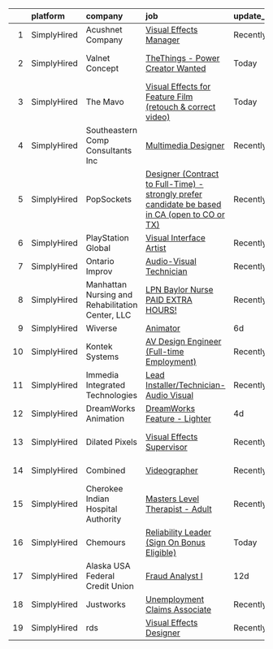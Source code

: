 

|    | platform    | company                                          | job                                                                                                                                                                                                       | update_time   | location               |
|---:|:------------|:-------------------------------------------------|:----------------------------------------------------------------------------------------------------------------------------------------------------------------------------------------------------------|:--------------|:-----------------------|
|  1 | SimplyHired | Acushnet Company                                 | [Visual Effects Manager](https://www.simplyhired.com/job/CuABau9b_msg9dMhS1-8HJDFCUvMom7UXnkcnC1IBkhC-rO3cuhcpg?q=visual+effects)                                                                         | Recently      | Carlsbad, CA           |
|  2 | SimplyHired | Valnet Concept                                   | [TheThings - Power Creator Wanted](https://www.simplyhired.com/job/pYVlsIYxauJWGJoe0fPY4NMrUuof1jzwgo32u9_Or5Lp03mldkYumw?q=visual+effects)                                                               | Today         | Boise, ID +6 locations |
|  3 | SimplyHired | The Mavo                                         | [Visual Effects for Feature Film (retouch & correct video)](https://www.simplyhired.com/job/RjcwY11Yru8b-0rXq4bzzMUAXR9qw7niD18Uhr5hwsFbyA_8d7x2Jg?q=visual+effects)                                      | Today         | New York, NY           |
|  4 | SimplyHired | Southeastern Comp Consultants Inc                | [Multimedia Designer](https://www.simplyhired.com/job/bVdBfAnYDOIqtPis7CHEhCkxkj8hm5Hm2d7WBI2K83qiLs7qP-SbXA?q=visual+effects)                                                                            | Recently      | Austin, TX             |
|  5 | SimplyHired | PopSockets                                       | [Designer (Contract to Full-Time) - strongly prefer candidate be based in CA (open to CO or TX)](https://www.simplyhired.com/job/7r-wRyriPCX4d21weJ4SMMNughExVRE-_zku1grzzsIUArco5bUkhQ?q=visual+effects) | Recently      | Los Angeles, CA        |
|  6 | SimplyHired | PlayStation Global                               | [Visual Interface Artist](https://www.simplyhired.com/job/db8GRDPAexQNk0SjkgxDZHn84RGVl7l3Ri2rO3cfeUR8BEr-YEMK6w?q=visual+effects)                                                                        | Recently      | San Diego, CA          |
|  7 | SimplyHired | Ontario Improv                                   | [Audio-Visual Technician](https://www.simplyhired.com/job/cpjoLy1fN377SIJdk-h4Kd_O0QR3qFMLmUwPF1B1DnKXHl0HY718_g?q=visual+effects)                                                                        | Recently      | Ontario, CA            |
|  8 | SimplyHired | Manhattan Nursing and Rehabilitation Center, LLC | [LPN Baylor Nurse PAID EXTRA HOURS!](https://www.simplyhired.com/job/QXcGrlRRUcP9wElUJNDguhI9h5wbvc2lhqTXUm-DmxlQjxywr51VbA?q=visual+effects)                                                             | Recently      | Jackson, MS            |
|  9 | SimplyHired | Wiverse                                          | [Animator](https://www.simplyhired.com/job/YkEDeRh-1oC1Aw-oDUKsjhMLVQKl6TgAsi5bRcc6zKwePsvA9KOpnw?q=visual+effects)                                                                                       | 6d            | Remote                 |
| 10 | SimplyHired | Kontek Systems                                   | [AV Design Engineer (Full-time Employment)](https://www.simplyhired.com/job/0vonORRrQ8F_-OnaP7FruNFTpTHWqsYacgBsioJq-IiAPbYZ2PXX0Q?q=visual+effects)                                                      | Recently      | Durham, NC             |
| 11 | SimplyHired | Immedia Integrated Technologies                  | [Lead Installer/Technician-Audio Visual](https://www.simplyhired.com/job/IL_TH2SXPlz2tOw2DDE_I22xSpEewZlkJne33ZaAXd-CmCI5oTmI_A?q=visual+effects)                                                         | Recently      | Scottsdale, AZ         |
| 12 | SimplyHired | DreamWorks Animation                             | [DreamWorks Feature - Lighter](https://www.simplyhired.com/job/lp5p-ElskISv4cSkmTBqBu8tWb2ROfGFgX3ACQ6MvUsZQNV2oMxtqA?q=visual+effects)                                                                   | 4d            | Glendale, CA           |
| 13 | SimplyHired | Dilated Pixels                                   | [Visual Effects Supervisor](https://www.simplyhired.com/job/Dc4qrnmLS_4JBTddbuj6vHrTjFSI1TsjhOPQACH4x3QW5uQcx7e1pA?q=visual+effects)                                                                      | Recently      | Los Angeles, CA        |
| 14 | SimplyHired | Combined                                         | [Videographer](https://www.simplyhired.com/job/ZGb2WsgyazxD_zleek9BWtBPV03dZVqFEbgP8fpxt2xNf4OMOfaDqg?q=visual+effects)                                                                                   | Recently      | Diamond Bar, CA        |
| 15 | SimplyHired | Cherokee Indian Hospital Authority               | [Masters Level Therapist - Adult](https://www.simplyhired.com/job/Zb1f9ndDfCV9DwGpRQtBDaD502p99LL1Fuxm0qJ1PxK8iNIQhLI8UA?q=visual+effects)                                                                | Recently      | Cherokee, NC           |
| 16 | SimplyHired | Chemours                                         | [Reliability Leader (Sign On Bonus Eligible)](https://www.simplyhired.com/job/HDl-v6VxRnCoKDLaMbSmvJrslQgvcenlv5BDztoLPoJsCYos_iUdvw?q=visual+effects)                                                    | Today         | Louisville, KY         |
| 17 | SimplyHired | Alaska USA Federal Credit Union                  | [Fraud Analyst I](https://www.simplyhired.com/job/tBvPuPDG88OsHbv4xDFXK9SiU7BykpP_pgihKIb2VT-Ipk5gS8gNjQ?q=visual+effects)                                                                                | 12d           | Glendale, AZ           |
| 18 | SimplyHired | Justworks                                        | [Unemployment Claims Associate](https://www.simplyhired.com/job/4rgcz_ZD8u3sW0HxidRDx8T3NcUnwL9lVESTgzh--ebQjuiewwDQ7g?q=visual+effects)                                                                  | Recently      | Tampa, FL              |
| 19 | SimplyHired | rds                                              | [Visual Effects Designer](https://www.simplyhired.com/job/ns1HW38U59la25kR-redf-iT2O7MtWlYHvig3J0QTMsdbQZHj98u6w?q=visual+effects)                                                                        | Recently      | Burbank, CA            |